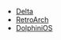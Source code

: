 + [Delta](itms-services://?action=download-manifest&url=https://jjtech.dev/apps/delta.plist)
+ [RetroArch](itms-services://?action=download-manifest&url=https://jjtech.dev/apps/retroarch.plist)
+ [DolphiniOS](itms-services://?action=download-manifest&url=https://jjtech.dev/apps/dolphin.plist)
